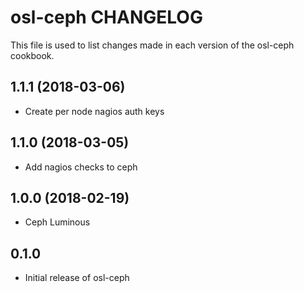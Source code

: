 osl-ceph CHANGELOG
==================
This file is used to list changes made in each version of the
osl-ceph cookbook.

1.1.1 (2018-03-06)
------------------
- Create per node nagios auth keys

1.1.0 (2018-03-05)
------------------
- Add nagios checks to ceph

1.0.0 (2018-02-19)
------------------
- Ceph Luminous 

0.1.0
-----
- Initial release of osl-ceph

